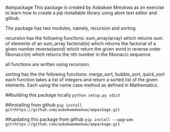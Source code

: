 #ampackage
This package is created by Aobakwe Mmokwa as an exercise to learn how to create
a pip installable library using atom text editor and github.

The package has two modules, namely, recursion and sorting

recursion has the following functions:
  sum_array(array) which returns sum of elements of an sum_array
  factorial(n) which returns the factorial of a given number
  reverse(word) which return the given word in reverse order
  fibonacci(n) which returns the nth number in the fibonacci sequence

  all functions are written using recursion.

sorting has the the following functions:
  merge_sort, bubble_sort, quick_sort each function takes a list of integers
  and return a sorted list of the given elements.
  Each using the name case method as defined in Mathematics.

##building this package locally
  `python setup.py sdist`

##installing from github
  `pip install git+https://github.com/aobakwemmokwa/ampackage.git`

##updating this package from github
  `pip install --upgrade git+https://github.com/aobakwemmokwa/ampackage.git`
